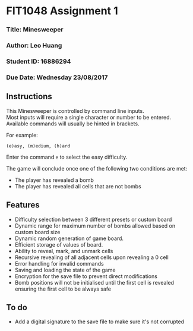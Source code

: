 # FIT1048 Assignment 1
### Title: Minesweeper
### Author: Leo Huang
### Student ID: 16886294
### Due Date: Wednesday 23/08/2017

## Instructions
This Minesweeper is controlled by command line inputs.  
Most inputs will require a single character or number to be entered.  
Available commands will usually be hinted in brackets.  

For example:  

 `(e)asy, (m)edium, (h)ard  `

Enter the command `e` to select the easy difficulty.  

The game will conclude once one of the following two conditions are met:

* The player has revealed a bomb
* The player has revealed all cells that are not bombs

## Features
* Difficulty selection between 3 different presets or custom board
* Dynamic range for maximum number of bombs allowed based on custom board size
* Dynamic random generation of game board.
* Efficient storage of values of board.
* Ability to reveal, mark, and unmark cells
* Recursive revealing of all adjacent cells upon revealing a 0 cell
* Error handling for invalid commands
* Saving and loading the state of the game
* Encryption for the save file to prevent direct modifications
* Bomb positions will not be initialised until the first cell is revealed ensuring the first cell to be always safe

## To do
* Add a digital signature to the save file to make sure it's not corrupted
